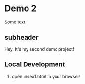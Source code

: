 # Demo 2

Some text

## subheader
Hey, It's my second demo project!

## Local Development
1. open index1.html in your browser!